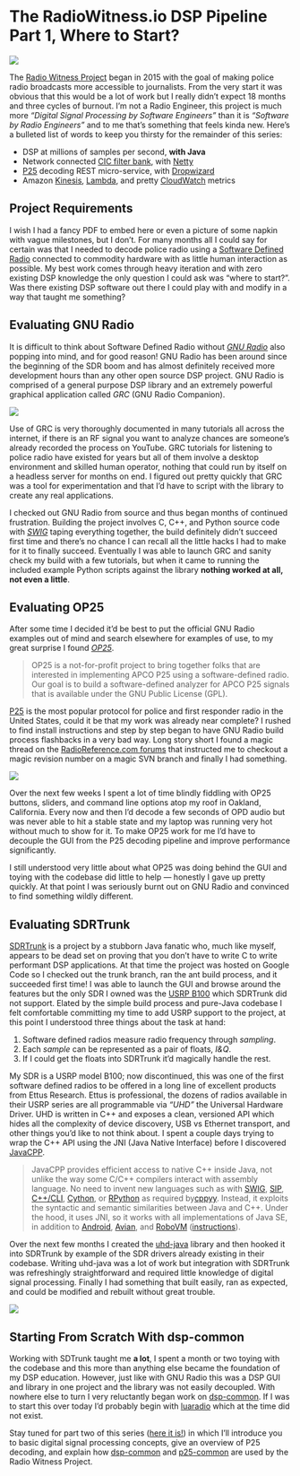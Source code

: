 # The RadioWitness.io DSP Pipeline Part 1, Where to Start?
![](https://medium2.global.ssl.fastly.net/max/2254/1*7WEaxvCbhRQIZoib1CNG_w.png)

The [Radio Witness Project](http://radiowitness.io) began in 2015 with the goal of making police radio broadcasts more accessible to journalists. From the very start it was obvious that this would be a lot of work but I really didn’t expect 18 months and three cycles of burnout. I’m not a Radio Engineer, this project is much more *“Digital Signal Processing by Software Engineers”* than it is *“Software by Radio Engineers”* and to me that’s something that feels kinda new. Here’s a bulleted list of words to keep you thirsty for the remainder of this series:

* DSP at millions of samples per second, **with Java**
* Network connected [CIC filter bank](https://en.wikipedia.org/wiki/Cascaded_integrator%E2%80%93comb_filter), with [Netty](http://netty.io/)
* [P25](https://en.wikipedia.org/wiki/Project_25) decoding REST micro-service, with [Dropwizard](http://www.dropwizard.io/)
* Amazon [Kinesis](https://aws.amazon.com/kinesis/), [Lambda](https://aws.amazon.com/lambda/), and pretty [CloudWatch](https://aws.amazon.com/cloudwatch/) metrics

## Project Requirements
I wish I had a fancy PDF to embed here or even a picture of some napkin with vague milestones, but I don’t. For many months all I could say for certain was that I needed to decode police radio using a [Software Defined Radio](https://en.wikipedia.org/wiki/Software-defined_radio) connected to commodity hardware with as little human interaction as possible. My best work comes through heavy iteration and with zero existing DSP knowledge the only question I could ask was “where to start?”. Was there existing DSP software out there I could play with and modify in a way that taught me something?

## Evaluating GNU Radio
It is difficult to think about Software Defined Radio without *[GNU Radio](http://gnuradio.org/)* also popping into mind, and for good reason! GNU Radio has been around since the beginning of the SDR boom and has almost definitely received more development hours than any other open source DSP project. GNU Radio is comprised of a general purpose DSP library and an extremely powerful graphical application called *GRC* (GNU Radio Companion).

![](https://medium2.global.ssl.fastly.net/max/2098/1*0MILnpYDpyIKyHP_obg_Xg.png)

Use of GRC is very thoroughly documented in many tutorials all across the internet, if there is an RF signal you want to analyze chances are someone’s already recorded the process on YouTube. GRC tutorials for listening to police radio have existed for years but all of them involve a desktop environment and skilled human operator, nothing that could run by itself on a headless server for months on end. I figured out pretty quickly that GRC was a tool for experimentation and that I’d have to script with the library to create any real applications.

I checked out GNU Radio from source and thus began months of continued frustration. Building the project involves C, C++, and Python source code with *[SWIG](http://www.swig.org/)* taping everything together, the build definitely didn’t succeed first time and there’s no chance I can recall all the little hacks I had to make for it to finally succeed. Eventually I was able to launch GRC and sanity check my build with a few tutorials, but when it came to running the included example Python scripts against the library **nothing worked at all, not even a little**.

## Evaluating OP25
After some time I decided it’d be best to put the official GNU Radio examples out of mind and search elsewhere for examples of use, to my great surprise I found *[OP25](http://op25.osmocom.org/trac/wiki)*.

> OP25 is a not-for-profit project to bring together folks that are interested in implementing APCO P25 using a software-defined radio. Our goal is to build a software-defined analyzer for APCO P25 signals that is available under the GNU Public License (GPL).

[P25](https://en.wikipedia.org/wiki/Project_25) is the most popular protocol for police and first responder radio in the United States, could it be that my work was already near complete? I rushed to find install instructions and step by step began to have GNU Radio build process flashbacks in a very bad way. Long story short I found a magic thread on the [RadioReference.com forums](http://forums.radioreference.com/) that instructed me to checkout a magic revision number on a magic SVN branch and finally I had something.

![](https://medium2.global.ssl.fastly.net/max/2000/1*XRgQLgZorbPrTemV0bnv3A.png)

Over the next few weeks I spent a lot of time blindly fiddling with OP25 buttons, sliders, and command line options atop my roof in Oakland, California. Every now and then I’d decode a few seconds of OPD audio but was never able to hit a stable state and my laptop was running very hot without much to show for it. To make OP25 work for me I’d have to decouple the GUI from the P25 decoding pipeline and improve performance significantly.

I still understood very little about what OP25 was doing behind the GUI and toying with the codebase did little to help — honestly I gave up pretty quickly. At that point I was seriously burnt out on GNU Radio and convinced to find something wildly different.

## Evaluating SDRTrunk
[SDRTrunk](https://github.com/DSheirer/sdrtrunk) is a project by a stubborn Java fanatic who, much like myself, appears to be dead set on proving that you don’t have to write C to write performant DSP applications. At that time the project was hosted on Google Code so I checked out the trunk branch, ran the ant build process, and it succeeded first time! I was able to launch the GUI and browse around the features but the only SDR I owned was the [USRP B100](http://files.ettus.com/manual/page_usrp_b100.html) which SDRTrunk did not support. Elated by the simple build process and pure-Java codebase I felt comfortable committing my time to add USRP support to the project, at this point I understood three things about the task at hand:

1. Software defined radios measure radio frequency through *sampling*.
2. Each *sample* can be represented as a pair of floats, *I&Q*.
3. If I could get the floats into SDRTrunk it’d magically handle the rest.

My SDR is a USRP model B100; now discontinued, this was one of the first software defined radios to be offered in a long line of excellent products from Ettus Research. Ettus is professional, the dozens of radios available in their USRP series are all programmable via *“UHD”* the Universal Hardware Driver. UHD is written in C++ and exposes a clean, versioned API which hides all the complexity of device discovery, USB vs Ethernet transport, and other things you’d like to not think about. I spent a couple days trying to wrap the C++ API using the JNI (Java Native Interface) before I discovered [JavaCPP](https://github.com/bytedeco/javacpp).

> JavaCPP provides efficient access to native C++ inside Java, not unlike the way some C/C++ compilers interact with assembly language. No need to invent new languages such as with [SWIG](http://www.swig.org/), [SIP](http://riverbankcomputing.co.uk/software/sip/), [C++/CLI](http://www.ecma-international.org/publications/standards/Ecma-372.htm), [Cython](http://www.cython.org/), or [RPython](https://pypi.python.org/pypi/rpython) as required by[cppyy](http://doc.pypy.org/en/latest/cppyy.html). Instead, it exploits the syntactic and semantic similarities between Java and C++. Under the hood, it uses JNI, so it works with all implementations of Java SE, in addition to [Android](http://www.android.com/), [Avian](https://readytalk.github.io/avian/), and [RoboVM](http://www.robovm.org/) ([instructions](https://github.com/bytedeco/javacpp#instructions-for-android-avian-and-robovm)).

Over the next few months I created the [uhd-java](https://github.com/radiowitness/uhd-java) library and then hooked it into SDRTrunk by example of the SDR drivers already existing in their codebase. Writing uhd-java was a lot of work but integration with SDRTrunk was refreshingly straightforward and required little knowledge of digital signal processing. Finally I had something that built easily, ran as expected, and could be modified and rebuilt without great trouble.

![](https://medium2.global.ssl.fastly.net/max/2560/1*XvksheMJ--W4CaXvoc96dA.png)

## Starting From Scratch With dsp-common
Working with SDTrunk taught me **a lot**, I spent a month or two toying with the codebase and this more than anything else became the foundation of my DSP education. However, just like with GNU Radio this was a DSP GUI and library in one project and the library was not easily decoupled. With nowhere else to turn I very reluctantly began work on [dsp-common](https://github.com/radiowitness/dsp-common). If I was to start this over today I’d probably begin with [luaradio](http://luaradio.io/) which at the time did not exist.

Stay tuned for part two of this series ([here it is!](https://medium.com/@rhodey/the-radiowitness-io-dsp-pipeline-part-2-decoding-p25-6157c573d11b#.2bg5ts22s)) in which I’ll introduce you to basic digital signal processing concepts, give an overview of P25 decoding, and explain how [dsp-common](https://github.com/radiowitness/dsp-common) and [p25-common](https://github.com/radiowitness/p25-common) are used by the Radio Witness Project.
